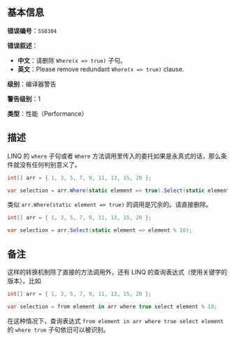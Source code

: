 ## 基本信息

**错误编号**：`SS0304`

**错误叙述**：

* **中文**：请删除 `Where(x => true)` 子句。
* **英文**：Please remove redundant `Where(x => true)` clause.

**级别**：编译器警告

**警告级别**：1

**类型**：性能（Performance）

## 描述

LINQ 的 `where` 子句或者 `Where` 方法调用里传入的委托如果是永真式的话，那么条件就没有任何判别意义了。

```csharp
int[] arr = { 1, 3, 5, 7, 9, 11, 13, 15, 20 };

var selection = arr.Where(static element => true).Select(static element => element % 10); // SS0304.
```

类似 `arr.Where(static element => true)` 的调用是冗余的。请直接删除。

```csharp
int[] arr = { 1, 3, 5, 7, 9, 11, 13, 15, 20 };

var selection = arr.Select(static element => element % 10);
```

## 备注

这样的转换机制除了直接的方法调用外，还有 LINQ 的查询表达式（使用关键字的版本）。比如

```csharp
int[] arr = { 1, 3, 5, 7, 9, 11, 13, 15, 20 };

var selection = from element in arr where true select element % 10;
```

在这种情况下，查询表达式 `from element in arr where true select element` 的 `where true` 子句依旧可以被识别。
